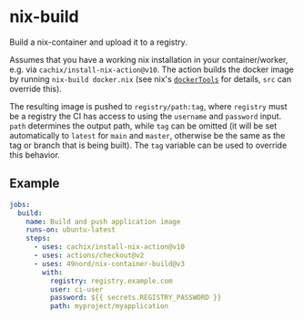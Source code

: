 # nix-build

Build a nix-container and upload it to a registry.

Assumes that you have a working nix installation in your container/worker, e.g. via `cachix/install-nix-action@v10`. The action builds the docker image by running `nix-build docker.nix` (see nix's [`dockerTools`](https://nixos.org/manual/nixpkgs/stable/#sec-pkgs-dockerTools) for details, `src` can override this).

The resulting image is pushed to `registry/path:tag`, where `registry` must be a registry the CI has access to using the `username` and `password` input. `path` determines the output path, while `tag` can be omitted (it will be set automatically to `latest` for `main` and `master`, otherwise be the same as the tag or branch that is being built). The `tag` variable can be used to override this behavior.

## Example

```yaml
jobs:
  build:
    name: Build and push application image
    runs-on: ubuntu-latest
    steps:
      - uses: cachix/install-nix-action@v10
      - uses: actions/checkout@v2
      - uses: 49nord/nix-container-build@v3
        with:
          registry: registry.example.com
          user: ci-user
          password: ${{ secrets.REGISTRY_PASSWORD }}
          path: myproject/myapplication
```
